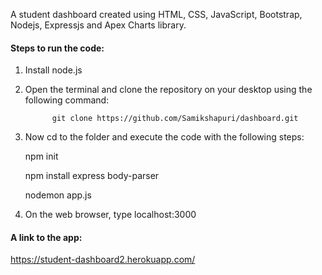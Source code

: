 A student dashboard created using HTML, CSS, JavaScript, Bootstrap, Nodejs, Expressjs and Apex Charts library.

#### Steps to run the code:

1. Install node.js
2. Open the terminal and clone the repository on your desktop using the following command:
             
             git clone https://github.com/Samikshapuri/dashboard.git 
             
3. Now cd to the folder and execute the code with the following steps:
      
      npm init
      
      npm install express body-parser
      
      nodemon app.js
4. On the web browser, type localhost:3000 


#### A link to the app:

https://student-dashboard2.herokuapp.com/
